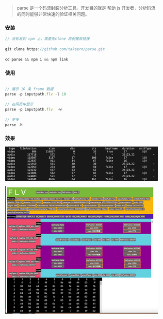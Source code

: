 ###
> parse 是一个码流封装分析工具。开发目的就是 帮助 js 开发者，分析码流的同时能够非常快速的验证相关问题。

### 安装
```js
// 没有发到 npm 上，需要先clone 再创建软链接

git clone https://github.com/takeern/parse.git

cd parse && npm i && npm link
```

### 使用
``` js

// 展示 10 条 frame 数据
parse -p inputpath.flv -l 10 

// 在网页中显示
parse -p inputpath.flv  -w

// 更多
parse -h
```

### 效果

![命令行](https://github.com/takeern/parse/blob/master/doc/bin.png)

![网页](https://github.com/takeern/parse/blob/master/doc/web.png)
